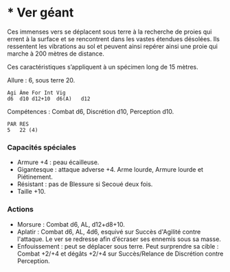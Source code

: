 
# * Ver géant
Ces immenses vers se déplacent sous terre à la recherche de proies qui errent à la surface et se rencontrent dans les vastes étendues désolées. Ils ressentent les vibrations au sol et peuvent ainsi repérer ainsi une proie qui marche à 200 mètres de distance.

Ces caractéristiques s’appliquent à un spécimen long de 15 mètres.

Allure : 6, sous terre 20.

	Agi	Âme	For	Int	Vig
	d6	d10	d12+10	d6(A)	d12

Compétences : Combat d6, Discrétion d10, Perception d10.

	PAR	RES
	5	22 (4)

### Capacités spéciales
- Armure +4 : peau écailleuse.
- Gigantesque : attaque adverse +4. Arme lourde, Armure lourde et Piétinement.
- Résistant : pas de Blessure si Secoué deux fois.
- Taille +10.

### Actions
- Morsure : Combat d6, AL, d12+d8+10.
- Aplatir : Combat d6, AL, 4d6, esquivé sur Succès d'Agilité contre l'attaque. Le ver se redresse afin d’écraser ses ennemis sous sa masse.
- Enfouissement : peut se déplacer sous terre. Peut surprendre sa cible : Combat +2/+4 et dégâts +2/+4 sur Succès/Relance de Discrétion contre Perception.
